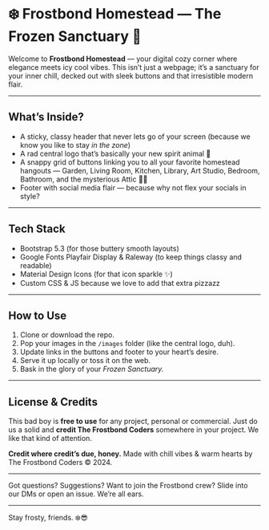 # ❄️ Frostbond Homestead — The Frozen Sanctuary 🧊

Welcome to **Frostbond Homestead** — your digital cozy corner where elegance meets icy cool vibes. This isn’t just a webpage; it’s a sanctuary for your inner chill, decked out with sleek buttons and that irresistible modern flair.

---

## What’s Inside?

* A sticky, classy header that never lets go of your screen (because we know you like to stay *in the zone*)
* A rad central logo that’s basically your new spirit animal 🐾
* A snappy grid of buttons linking you to all your favorite homestead hangouts — Garden, Living Room, Kitchen, Library, Art Studio, Bedroom, Bathroom, and the mysterious Attic 🏡✨
* Footer with social media flair — because why not flex your socials in style?

---

## Tech Stack

* Bootstrap 5.3 (for those buttery smooth layouts)
* Google Fonts Playfair Display & Raleway (to keep things classy and readable)
* Material Design Icons (for that icon sparkle ✨)
* Custom CSS & JS because we love to add that extra pizzazz

---

## How to Use

1. Clone or download the repo.
2. Pop your images in the `/images` folder (like the central logo, duh).
3. Update links in the buttons and footer to your heart’s desire.
4. Serve it up locally or toss it on the web.
5. Bask in the glory of your *Frozen Sanctuary.*

---

## License & Credits

This bad boy is **free to use** for any project, personal or commercial.
Just do us a solid and **credit The Frostbond Coders** somewhere in your project. We like that kind of attention.

**Credit where credit’s due, honey.**
Made with chill vibes & warm hearts by The Frostbond Coders © 2024.

---

Got questions? Suggestions? Want to join the Frostbond crew?
Slide into our DMs or open an issue. We’re all ears.

---

Stay frosty, friends. ❄️😎